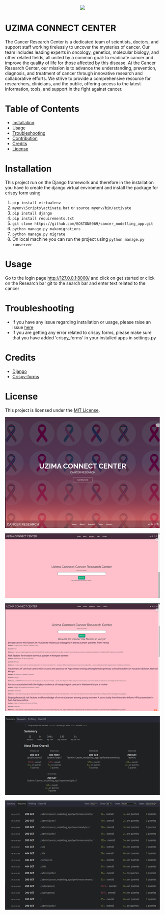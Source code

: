 <p align="center">
    <img src="1.png">
</p>

# UZIMA CONNECT CENTER
The Cancer Research Center is a dedicated team of scientists, doctors, and support staff working tirelessly to uncover the mysteries of cancer. Our team includes leading experts in oncology, genetics, molecular biology, and other related fields, all united by a common goal: to eradicate cancer and improve the quality of life for those affected by this disease. At the Cancer Research Center, our mission is to advance the understanding, prevention, diagnosis, and treatment of cancer through innovative research and collaborative efforts. We strive to provide a comprehensive resource for researchers, clinicians, and the public, offering access to the latest information, tools, and support in the fight against cancer.

# Table of Contents
- [Installation](#Installation)
- [Usage](#Usage)
- [Troubleshooting](#Troubleshooting)
- [Contribution](#Contribution)
- [Credits](#Credits)
- [License](#License)

# Installation
This project run on the Django framework and 
therefore in the installation you have to create
 the django virtual enviroment and install the package for 
crispy form using 
1. `pip install virtualenv`
2. `myenv\Scripts\activate.bat` or `source myenv/bin/activate`
3. `pip install django`
4. `pip install requirements.txt`
5. `git clone https://github.com/BOSTONE069/cancer_modelling_app.git`
6. `python manage.py makemigrations `
7. `python manage.py migrate`
8. On local machine you can run the project using `python manage.py runserver`

# Usage
Go to the login page http://127.0.0.1:8000/ and click on get started or click on the Research bar git to the search bar and enter text related to the cancer

# Troubleshooting
- If you have any issue regarding installation or usage, please raise an issue [here](#https://github.com/BOSTONE069/cancer_modelling_app.git)
- If you are getting any error related to crispy forms, please make sure that you have added 'crispy_forms' in your installed apps in settings.py


# Credits
- [Django](#https://www.djangoproject.com/)
- [Crispy-forms](#https://pypi.org/project/django-crispy-forms/)

# License
This project is licensed under the [MIT License](#https://www.mit.edu/~amini/LICENSE.md).


<p style="align:center">
    <img src="Screenshot at 2024-06-07 11-51-56.png">
</p>

<p style="align:center">
    <img src="Screenshot at 2024-06-07 11-54-40.png">
</p>

<p style="align:center">
    <img src="Screenshot at 2024-06-07 11-59-15.png">
</p>

<p style="align:center">
    <img src="Screenshot at 2024-06-07 12-49-11.png">
</p>

<p style="align:center">
    <img src="Screenshot at 2024-06-07 12-52-08.png">
</p>

